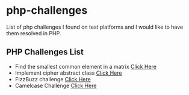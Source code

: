 # php-challenges
List of php challenges I found on test platforms and I would like to have them resolved in PHP.

## PHP Challenges List

- Find the smallest common element in a matrix [Click Here](https://github.com/luchiniii/php-challenges/tree/main/find-smallest-common-element-matrix)
- Implement cipher abstract class [Click Here](https://github.com/luchiniii/php-challenges/tree/main/cipher-class)
- FizzBuzz challenge [Click Here](https://github.com/luchiniii/php-challenges/tree/main/fizzbuzz)
- Camelcase Challenge [Click Here](https://github.com/luchiniii/php-challenges/tree/main/camelcase-matching)